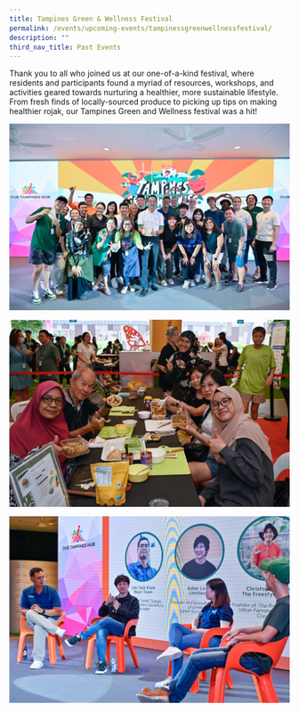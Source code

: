 ```yaml
---
title: Tampines Green & Wellness Festival
permalink: /events/upcoming-events/tampinessgreenwellnessfestival/
description: ""
third_nav_title: Past Events
---
```

Thank you to all who joined us at our one-of-a-kind festival, where residents and participants found a myriad of resources, workshops, and activities geared towards nurturing a healthier, more sustainable lifestyle. From fresh finds of locally-sourced produce to picking up tips on making healthier rojak, our Tampines Green and Wellness festival was a hit!

![](/images/Events/img412.jpg)

![](/images/Events/img082.jpg)

![](/images/Events/img089.jpg)